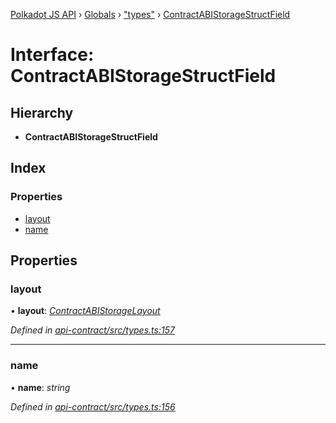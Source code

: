 [Polkadot JS API](../README.md) › [Globals](../globals.md) › ["types"](../modules/_types_.md) › [ContractABIStorageStructField](_types_.contractabistoragestructfield.md)

# Interface: ContractABIStorageStructField

## Hierarchy

* **ContractABIStorageStructField**

## Index

### Properties

* [layout](_types_.contractabistoragestructfield.md#layout)
* [name](_types_.contractabistoragestructfield.md#name)

## Properties

###  layout

• **layout**: *[ContractABIStorageLayout](../modules/_types_.md#contractabistoragelayout)*

*Defined in [api-contract/src/types.ts:157](https://github.com/polkadot-js/api/blob/7b37cc79a3/packages/api-contract/src/types.ts#L157)*

___

###  name

• **name**: *string*

*Defined in [api-contract/src/types.ts:156](https://github.com/polkadot-js/api/blob/7b37cc79a3/packages/api-contract/src/types.ts#L156)*
